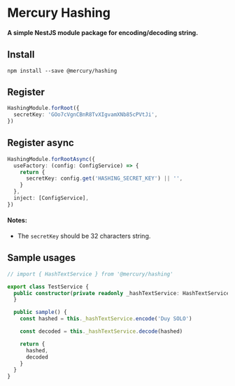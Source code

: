# Mercury Hashing
#### A simple NestJS module package for encoding/decoding string.

## Install
```shell
npm install --save @mercury/hashing
```

## Register
```typescript
HashingModule.forRoot({
  secretKey: 'GOo7cVgnCBnR8TvXIgvamXNb85cPVtJi',
})
```

## Register async
```typescript
HashingModule.forRootAsync({
  useFactory: (config: ConfigService) => {
    return {
      secretKey: config.get('HASHING_SECRET_KEY') || '',
    }
  },
  inject: [ConfigService],
})
```

#### Notes:
- The `secretKey` should be 32 characters string.

## Sample usages
```typescript
// import { HashTextService } from '@mercury/hashing'

export class TestService {
  public constructor(private readonly _hashTextService: HashTextService) {
  }

  public sample() {
    const hashed = this._hashTextService.encode('Duy SOLO')

    const decoded = this._hashTextService.decode(hashed)

    return {
      hashed,
      decoded
    }
  }
}
```